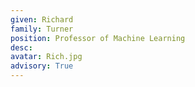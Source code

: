 ```yaml
---
given: Richard
family: Turner
position: Professor of Machine Learning
desc:
avatar: Rich.jpg
advisory: True
---
```

